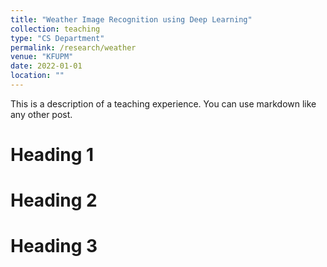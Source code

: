 ```yaml
---
title: "Weather Image Recognition using Deep Learning"
collection: teaching
type: "CS Department"
permalink: /research/weather
venue: "KFUPM"
date: 2022-01-01
location: ""
---
```


This is a description of a teaching experience. You can use markdown like any other post.

Heading 1
======

Heading 2
======

Heading 3
======
